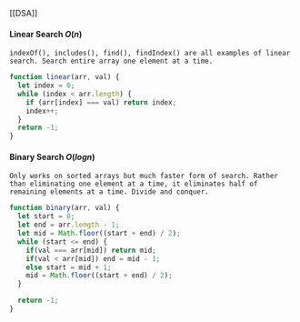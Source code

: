 [[DSA]]

#### Linear Search $O(n)$
	indexOf(), includes(), find(), findIndex() are all examples of linear search. Search entire array one element at a time. 
```javascript
function linear(arr, val) {
  let index = 0;
  while (index < arr.length) {
    if (arr[index] === val) return index;
    index++;
  }
  return -1;
}
```

#### Binary Search $O(log n)$
	Only works on sorted arrays but much faster form of search. Rather than eliminating one element at a time, it eliminates half of remaining elements at a time. Divide and conquer.

```javascript
function binary(arr, val) {
  let start = 0;
  let end = arr.length - 1;
  let mid = Math.floor((start + end) / 2);
  while (start <= end) {
    if(val === arr[mid]) return mid;
    if(val < arr[mid]) end = mid - 1;
    else start = mid + 1;
    mid = Math.floor((start + end) / 2);
  }

  return -1;
}
```